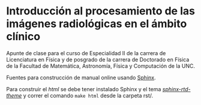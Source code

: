 # Introducción al procesamiento de las imágenes radiológicas en el ámbito clínico

Apunte de clase para el curso de Especialidad II de la carrera de Licenciatura en Física y de posgrado de la carrera de Doctorado en Física de la Facultad de Matemática, Astronomía, Física y Computación de la UNC.

Fuentes para construcción de manual online usando [Sphinx](http://www.sphinx-doc.org/en/master/).

Para construir el *html* se debe tener instalado Sphinx y el tema [*sphinx-rtd-theme*](https://sphinx-rtd-theme.readthedocs.io/en/latest/) y correr el comando ``make html`` desde la carpeta rst/.
